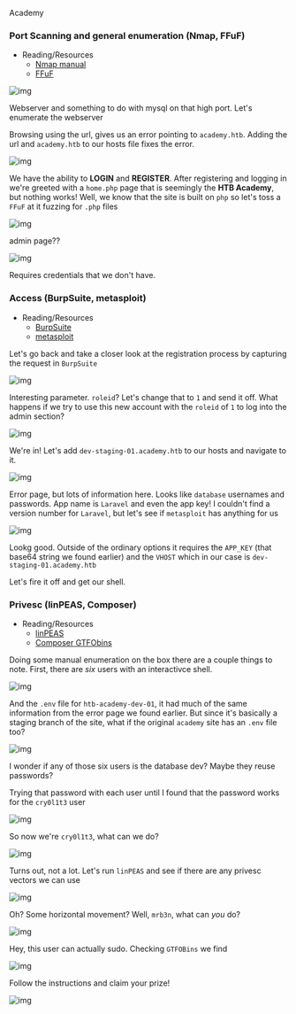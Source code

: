 Academy

### Port Scanning and general enumeration (Nmap, FFuF)
* Reading/Resources
  * [Nmap manual](https://nmap.org/book/man.html)
  * [FFuF](https://github.com/ffuf/ffuf)


![img](/assets/images/hackthebox/academy/0.png)

Webserver and something to do with mysql on that high port. Let's enumerate the webserver

Browsing using the url, gives us an error pointing to `academy.htb`. Adding the url and `academy.htb` to our hosts file fixes the error.


![img](/assets/images/hackthebox/academy/1.png)

We have the ability to **LOGIN** and **REGISTER**. After registering and logging in we're greeted with a `home.php` page that is seemingly the **HTB Academy**, but nothing works! Well, we know that the site is built on `php` so let's toss a `FFuF` at it fuzzing for `.php` files


![img](/assets/images/hackthebox/academy/2.png)

admin page??


![img](/assets/images/hackthebox/academy/3.png)

Requires credentials that we don't have. 

### Access (BurpSuite, metasploit)
* Reading/Resources
  * [BurpSuite](https://portswigger.net/burp)
  * [metasploit](https://docs.rapid7.com/metasploit/getting-started)

Let's go back and take a closer look at the registration process by capturing the request in `BurpSuite`


![img](/assets/images/hackthebox/academy/4.png)

Interesting parameter. `roleid`? Let's change that to `1` and send it off. What happens if we try to use this new account with the `roleid` of `1` to log into the admin section?


![img](/assets/images/hackthebox/academy/5.png)

We're in! Let's add `dev-staging-01.academy.htb` to our hosts and navigate to it.


![img](/assets/images/hackthebox/academy/6.png)

Error page, but lots of information here. Looks like `database` usernames and passwords. App name is `Laravel` and even the app key! I couldn't find a version number for `Laravel`, but let's see if `metasploit` has anything for us


![img](/assets/images/hackthebox/academy/7.png)

Lookg good. Outside of the ordinary options it requires the `APP_KEY` (that base64 string we found earlier) and the `VHOST` which in our case is `dev-staging-01.academy.htb`

Let's fire it off and get our shell.

### Privesc (linPEAS, Composer)
* Reading/Resources
  * [linPEAS](https://github.com/carlospolop/privilege-escalation-awesome-scripts-suite/tree/master/linPEAS)
  * [Composer GTFObins](https://gtfobins.github.io/gtfobins/composer/#sudo)


Doing some manual enumeration on the box there are a couple things to note. First, there are *six* users with an interactivce shell.


![img](/assets/images/hackthebox/academy/8.png)

And the `.env` file for `htb-academy-dev-01`, it had much of the same information from the error page we found earlier. But since it's basically a staging branch of the site, what if the original `academy` site has an `.env` file too?


![img](/assets/images/hackthebox/academy/9.png)

I wonder if any of those six users is the database dev? Maybe they reuse passwords?

Trying that password with each user until I found that the password works for the `cry0l1t3` user


![img](/assets/images/hackthebox/academy/10.png)

So now we're `cry0l1t3`, what can we do?


![img](/assets/images/hackthebox/academy/11.png)

Turns out, not a lot. Let's run `linPEAS` and see if there are any privesc vectors we can use


![img](/assets/images/hackthebox/academy/12.png)

Oh? Some horizontal movement? Well, `mrb3n`, what can *you* do?


![img](/assets/images/hackthebox/academy/13.png)

Hey, this user can actually sudo. Checking `GTFOBins` we find


![img](/assets/images/hackthebox/academy/14.png)

Follow the instructions and claim your prize!


![img](/assets/images/hackthebox/academy/15.png)
